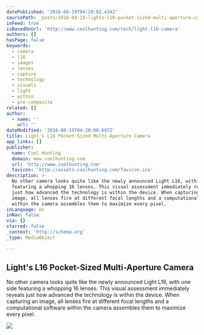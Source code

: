 ```yaml
---
datePublished: '2016-08-19T04:20:02.434Z'
sourcePath: _posts/2016-04-15-lights-l16-pocket-sized-multi-aperture-camera.md
inFeed: true
isBasedOnUrl: 'http://www.coolhunting.com/tech/light-l16-camera'
authors: []
hasPage: false
keywords:
  - camera
  - l16
  - images
  - lenses
  - capture
  - technology
  - visuals
  - light
  - within
  - pre-composite
related: []
author:
  - name: ''
    url: ''
dateModified: '2016-08-19T04:20:00.697Z'
title: Light's L16 Pocket-Sized Multi-Aperture Camera
app_links: []
publisher:
  name: Cool Hunting
  domain: www.coolhunting.com
  url: 'http://www.coolhunting.com'
  favicon: 'http://assets.coolhunting.com/favicon.ico'
description: >-
  No other camera looks quite like the newly announced Light L16, with one side
  featuring a whopping 16 lenses. This visual assessment immediately reveals
  just how advanced the technology is within the device. When capturing an
  image, all lenses fire at different focal lengths and a computational software
  within the camera assembles them to maximize every pixel.
inLanguage: en
inNav: false
via: {}
starred: false
_context: 'http://schema.org'
_type: MediaObject

---
```

<article style=""><h1>Light's L16 Pocket-Sized Multi-Aperture Camera</h1><p>No other camera looks quite like the newly announced Light L16, with one side featuring a whopping 16 lenses. This visual assessment immediately reveals just how advanced the technology is within the device. When capturing an image, all lenses fire at different focal lengths and a computational software within the camera assembles them to maximize every pixel.</p><img src="https://s3-us-west-2.amazonaws.com/the-grid-img/p/3a15091274eec7069ecc73315c0d0bf176c8c5ea.jpg" /></article>